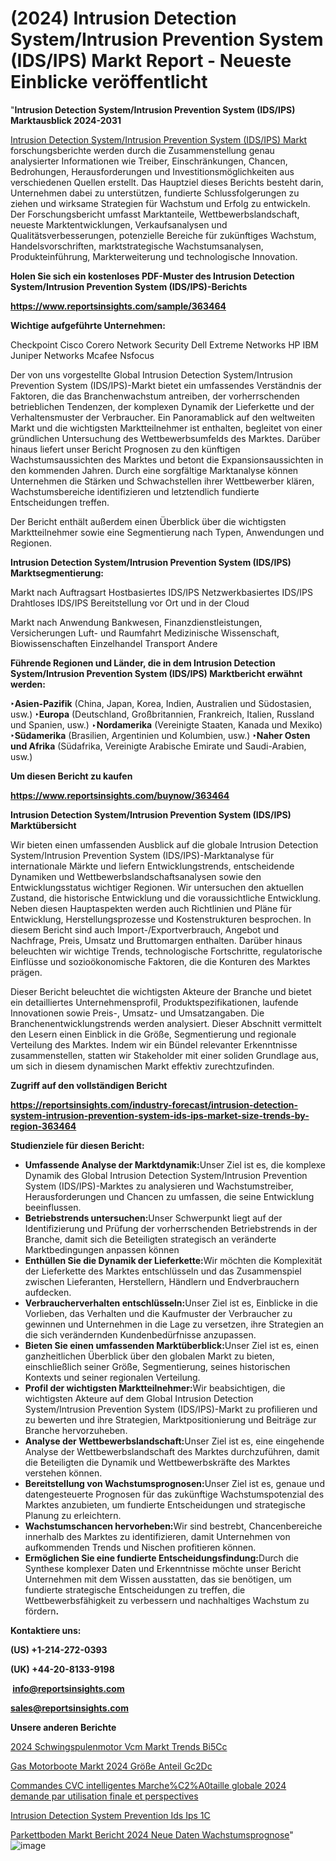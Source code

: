 # (2024) Intrusion Detection System/Intrusion Prevention System (IDS/IPS) Markt Report - Neueste Einblicke veröffentlicht

"<strong><b>Intrusion Detection System/Intrusion Prevention System (IDS/IPS) Marktausblick 2024-2031</b></strong>

<a href=https://www.reportsinsights.com/sample/363464>Intrusion Detection System/Intrusion Prevention System (IDS/IPS) Markt</a> forschungsberichte werden durch die Zusammenstellung genau analysierter Informationen wie Treiber, Einschränkungen, Chancen, Bedrohungen, Herausforderungen und Investitionsmöglichkeiten aus verschiedenen Quellen erstellt. Das Hauptziel dieses Berichts besteht darin, Unternehmen dabei zu unterstützen, fundierte Schlussfolgerungen zu ziehen und wirksame Strategien für Wachstum und Erfolg zu entwickeln. Der Forschungsbericht umfasst Marktanteile, Wettbewerbslandschaft, neueste Marktentwicklungen, Verkaufsanalysen und Qualitätsverbesserungen, potenzielle Bereiche für zukünftiges Wachstum, Handelsvorschriften, marktstrategische Wachstumsanalysen, Produkteinführung, Markterweiterung und technologische Innovation.

<strong><b>Holen Sie sich ein kostenloses PDF-Muster des Intrusion Detection System/Intrusion Prevention System (IDS/IPS)-Berichts</b></strong>

<a href=https://www.reportsinsights.com/sample/363464><strong><u>https://www.reportsinsights.com/sample/363464</u></strong></a>

<strong>Wichtige aufgeführte Unternehmen:</strong>

Checkpoint
    Cisco
    Corero Network Security
    Dell
    Extreme Networks
    HP
    IBM
    Juniper Networks
    Mcafee
    Nsfocus

Der von uns vorgestellte Global Intrusion Detection System/Intrusion Prevention System (IDS/IPS)-Markt bietet ein umfassendes Verständnis der Faktoren, die das Branchenwachstum antreiben, der vorherrschenden betrieblichen Tendenzen, der komplexen Dynamik der Lieferkette und der Verhaltensmuster der Verbraucher. Ein Panoramablick auf den weltweiten Markt und die wichtigsten Marktteilnehmer ist enthalten, begleitet von einer gründlichen Untersuchung des Wettbewerbsumfelds des Marktes. Darüber hinaus liefert unser Bericht Prognosen zu den künftigen Wachstumsaussichten des Marktes und betont die Expansionsaussichten in den kommenden Jahren. Durch eine sorgfältige Marktanalyse können Unternehmen die Stärken und Schwachstellen ihrer Wettbewerber klären, Wachstumsbereiche identifizieren und letztendlich fundierte Entscheidungen treffen.

Der Bericht enthält außerdem einen Überblick über die wichtigsten Marktteilnehmer sowie eine Segmentierung nach Typen, Anwendungen und Regionen.

<strong>Intrusion Detection System/Intrusion Prevention System (IDS/IPS) Marktsegmentierung:</strong>

Markt nach Auftragsart
Hostbasiertes IDS/IPS
Netzwerkbasiertes IDS/IPS
Drahtloses IDS/IPS
Bereitstellung vor Ort und in der Cloud

Markt nach Anwendung
Bankwesen, Finanzdienstleistungen, Versicherungen
Luft- und Raumfahrt
Medizinische Wissenschaft, Biowissenschaften
Einzelhandel
Transport
Andere

<strong><b>Führende Regionen und Länder, die in dem Intrusion Detection System/Intrusion Prevention System (IDS/IPS) Marktbericht erwähnt werden:</b></strong>

<strong><b>‣Asien-Pazifik</b></strong> (China, Japan, Korea, Indien, Australien und Südostasien, usw.)
<strong><b>‣Europa</b></strong> (Deutschland, Großbritannien, Frankreich, Italien, Russland und Spanien, usw.)
‣<strong><b>Nordamerika</b></strong> (Vereinigte Staaten, Kanada und Mexiko)
<strong><b>‣Südamerika</b></strong> (Brasilien, Argentinien und Kolumbien, usw.)
<strong><b>‣Naher Osten und Afrika</b></strong> (Südafrika, Vereinigte Arabische Emirate und Saudi-Arabien, usw.)

<strong>Um diesen Bericht zu kaufen</strong>

<a href=https://www.reportsinsights.com/buynow/363464><strong><u>https://www.reportsinsights.com/buynow/363464</u></strong></a>

<strong>Intrusion Detection System/Intrusion Prevention System (IDS/IPS) Marktübersicht</strong>

Wir bieten einen umfassenden Ausblick auf die globale Intrusion Detection System/Intrusion Prevention System (IDS/IPS)-Marktanalyse für internationale Märkte und liefern Entwicklungstrends, entscheidende Dynamiken und Wettbewerbslandschaftsanalysen sowie den Entwicklungsstatus wichtiger Regionen. Wir untersuchen den aktuellen Zustand, die historische Entwicklung und die voraussichtliche Entwicklung. Neben diesen Hauptaspekten werden auch Richtlinien und Pläne für Entwicklung, Herstellungsprozesse und Kostenstrukturen besprochen. In diesem Bericht sind auch Import-/Exportverbrauch, Angebot und Nachfrage, Preis, Umsatz und Bruttomargen enthalten. Darüber hinaus beleuchten wir wichtige Trends, technologische Fortschritte, regulatorische Einflüsse und sozioökonomische Faktoren, die die Konturen des Marktes prägen.

Dieser Bericht beleuchtet die wichtigsten Akteure der Branche und bietet ein detailliertes Unternehmensprofil, Produktspezifikationen, laufende Innovationen sowie Preis-, Umsatz- und Umsatzangaben. Die Branchenentwicklungstrends werden analysiert. Dieser Abschnitt vermittelt den Lesern einen Einblick in die Größe, Segmentierung und regionale Verteilung des Marktes. Indem wir ein Bündel relevanter Erkenntnisse zusammenstellen, statten wir Stakeholder mit einer soliden Grundlage aus, um sich in diesem dynamischen Markt effektiv zurechtzufinden.

<strong>Zugriff auf den vollständigen Bericht</strong>

<a href=https://reportsinsights.com/industry-forecast/intrusion-detection-system-intrusion-prevention-system-ids-ips-market-size-trends-by-region-363464><strong>https://reportsinsights.com/industry-forecast/intrusion-detection-system-intrusion-prevention-system-ids-ips-market-size-trends-by-region-363464</strong></a>

<strong>Studienziele für diesen Bericht:</strong>
<ul>
  <li><strong>Umfassende Analyse der Marktdynamik:</strong>Unser Ziel ist es, die komplexe Dynamik des Global Intrusion Detection System/Intrusion Prevention System (IDS/IPS)-Marktes zu analysieren und Wachstumstreiber, Herausforderungen und Chancen zu umfassen, die seine Entwicklung beeinflussen.</li>
  <li><strong>Betriebstrends untersuchen:</strong>Unser Schwerpunkt liegt auf der Identifizierung und Prüfung der vorherrschenden Betriebstrends in der Branche, damit sich die Beteiligten strategisch an veränderte Marktbedingungen anpassen können</li>
  <li><strong>Enthüllen Sie die Dynamik der Lieferkette:</strong>Wir möchten die Komplexität der Lieferkette des Marktes entschlüsseln und das Zusammenspiel zwischen Lieferanten, Herstellern, Händlern und Endverbrauchern aufdecken.</li>
  <li><strong>Verbraucherverhalten entschlüsseln:</strong>Unser Ziel ist es, Einblicke in die Vorlieben, das Verhalten und die Kaufmuster der Verbraucher zu gewinnen und Unternehmen in die Lage zu versetzen, ihre Strategien an die sich verändernden Kundenbedürfnisse anzupassen.</li>
  <li><strong>Bieten Sie einen umfassenden Marktüberblick:</strong>Unser Ziel ist es, einen ganzheitlichen Überblick über den globalen Markt zu bieten, einschließlich seiner Größe, Segmentierung, seines historischen Kontexts und seiner regionalen Verteilung.</li>
  <li><strong>Profil der wichtigsten Marktteilnehmer:</strong>Wir beabsichtigen, die wichtigsten Akteure auf dem Global Intrusion Detection System/Intrusion Prevention System (IDS/IPS)-Markt zu profilieren und zu bewerten und ihre Strategien, Marktpositionierung und Beiträge zur Branche hervorzuheben.</li>
  <li><strong>Analyse der Wettbewerbslandschaft:</strong>Unser Ziel ist es, eine eingehende Analyse der Wettbewerbslandschaft des Marktes durchzuführen, damit die Beteiligten die Dynamik und Wettbewerbskräfte des Marktes verstehen können.</li>
  <li><strong>Bereitstellung von Wachstumsprognosen:</strong>Unser Ziel ist es, genaue und datengesteuerte Prognosen für das zukünftige Wachstumspotenzial des Marktes anzubieten, um fundierte Entscheidungen und strategische Planung zu erleichtern.</li>
  <li><strong>Wachstumschancen hervorheben:</strong>Wir sind bestrebt, Chancenbereiche innerhalb des Marktes zu identifizieren, damit Unternehmen von aufkommenden Trends und Nischen profitieren können.</li>
  <li><strong>Ermöglichen Sie eine fundierte Entscheidungsfindung:</strong>Durch die Synthese komplexer Daten und Erkenntnisse möchte unser Bericht Unternehmen mit dem Wissen ausstatten, das sie benötigen, um fundierte strategische Entscheidungen zu treffen, die Wettbewerbsfähigkeit zu verbessern und nachhaltiges Wachstum zu fördern<strong>.</strong></li>
</ul>
<strong>Kontaktiere uns:</strong>

<strong>(US) +1-214-272-0393</strong>

<strong>(UK) +44-20-8133-9198</strong>

<strong> </strong><a href=info@reportsinsights.com><strong><u>info@reportsinsights.com</u></strong></a>

<a href=sales@reportsinsights.com><strong><u>sales@reportsinsights.com</u></strong></a>

<strong>Unsere anderen Berichte</strong>

<a href=https://de.linkedin.com/pulse/2024-schwingspulenmotor-vcm-markt-trends-bi5cc/>2024 Schwingspulenmotor Vcm Markt Trends Bi5Cc</a>

<a href=https://de.linkedin.com/pulse/gas-motorboote-markt-2024-größe-anteil-gc2dc/>Gas Motorboote Markt 2024 Größe Anteil Gc2Dc</a>

<a href=https://github.com/daminid12/RImarketgrowth/blob/main/Commandes-CVC-intelligentes-Marche%C2%A0taille-globale-2024-demande-par-utilisation-finale-et-perspectives.md>Commandes CVC intelligentes Marche%C2%A0taille globale 2024 demande par utilisation finale et perspectives</a>

<a href=https://de.linkedin.com/pulse/intrusion-detection-system-prevention-ids-ips-1c>Intrusion Detection System Prevention Ids Ips 1C</a>

<a href=https://de.linkedin.com/pulse/parkettboden-markt-bericht-2024-neue-daten-wachstumsprognose>Parkettboden Markt Bericht 2024 Neue Daten Wachstumsprognose</a>"
![image](https://github.com/Jaayaachit/RIResearch/assets/158452289/354d8c3c-5574-453b-af38-a2cd837f3a12)
